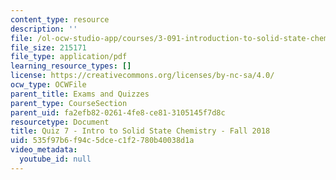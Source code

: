```yaml
---
content_type: resource
description: ''
file: /ol-ocw-studio-app/courses/3-091-introduction-to-solid-state-chemistry-fall-2018/535f97b6f94c5dcec1f2780b40038d1a_MIT3_091F18_Q07.pdf
file_size: 215171
file_type: application/pdf
learning_resource_types: []
license: https://creativecommons.org/licenses/by-nc-sa/4.0/
ocw_type: OCWFile
parent_title: Exams and Quizzes
parent_type: CourseSection
parent_uid: fa2efb82-0261-4fe8-ce81-3105145f7d8c
resourcetype: Document
title: Quiz 7 - Intro to Solid State Chemistry - Fall 2018
uid: 535f97b6-f94c-5dce-c1f2-780b40038d1a
video_metadata:
  youtube_id: null
---
```

